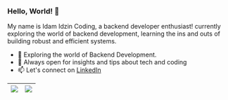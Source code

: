 ### Hello, World! 👋

My name is Idam Idzin Coding, a backend developer enthusiast! currently exploring the world of backend development, learning the ins and outs of building robust and efficient systems.

- 🌱 Exploring the world of Backend Development.
- 💬 Always open for insights and tips about tech and coding
- 📫 Let's connect on [LinkedIn](https://www.linkedin.com/in/idamidzindimiati)

| <a href="#"><img align="center" src="https://github-readme-stats.vercel.app/api?username=idamidzin&show_icons=true"/></a> | <a href="#"><img align="center" src="https://github-readme-stats.vercel.app/api/top-langs/?username=idamidzin&layout=donut"/></a> |
| ------------- | ------------- |
